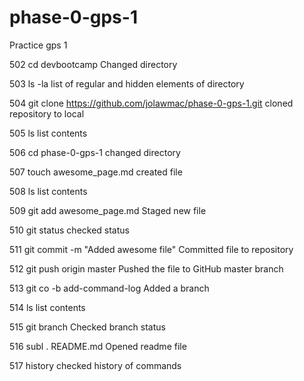 # phase-0-gps-1
Practice gps 1 
  
  502  cd devbootcamp
Changed directory 

  503  ls -la
list of regular and hidden elements of directory 

  504  git clone https://github.com/jolawmac/phase-0-gps-1.git
cloned repository to local 

  505  ls
list contents 

  506  cd phase-0-gps-1
changed directory 

  507  touch awesome_page.md
created file 

  508  ls
list contents 

  509  git add awesome_page.md
Staged new file

  510  git status
checked status 

  511  git commit -m "Added awesome file"
Committed file to repository 

  512  git push origin master 
Pushed the file to GitHub master branch 

  513  git co -b add-command-log
Added a branch 

  514  ls
list contents 

  515  git branch
Checked branch status 

  516  subl . README.md
Opened readme file 

  517  history
checked history of commands 

 
